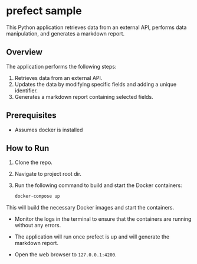 # prefect sample

This Python application retrieves data from an external API, performs data manipulation, and generates a markdown report.

## Overview

The application performs the following steps:

1. Retrieves data from an external API.
2. Updates the data by modifying specific fields and adding a unique identifier.
3. Generates a markdown report containing selected fields.

## Prerequisites

- Assumes docker is installed

## How to Run

1. Clone the repo.

2. Navigate to project root dir.

3. Run the following command to build and start the Docker containers:

   ```bash
   docker-compose up
   ```

This will build the necessary Docker images and start the containers.

- Monitor the logs in the terminal to ensure that the containers are running without any errors.

- The application will run once prefect is up and will generate the markdown report.

- Open the web browser to `127.0.0.1:4200`.

